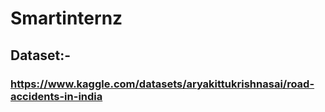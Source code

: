 # Smartinternz
## Dataset:-
### https://www.kaggle.com/datasets/aryakittukrishnasai/road-accidents-in-india
